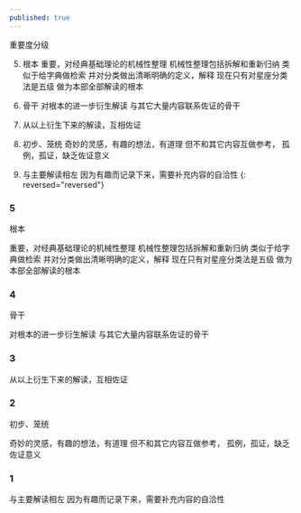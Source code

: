 ```yaml
---
published: true
---
```

重要度分级

5. 根本
重要，对经典基础理论的机械性整理
机械性整理包括拆解和重新归纳
类似于给字典做检索
并对分类做出清晰明确的定义，解释
现在只有对星座分类法是五级
做为本部全部解读的根本

4. 骨干
对根本的进一步衍生解读
与其它大量内容联系佐证的骨干
3. 从以上衍生下来的解读，互相佐证

2. 初步、笼统
奇妙的灵感，有趣的想法，有道理
但不和其它内容互做参考，
孤例，孤证，缺乏佐证意义

1. 与主要解读相左
因为有趣而记录下来，需要补充内容的自洽性
{: reversed="reversed"}

### 5
根本

重要，对经典基础理论的机械性整理
机械性整理包括拆解和重新归纳
类似于给字典做检索
并对分类做出清晰明确的定义，解释
现在只有对星座分类法是五级
做为本部全部解读的根本

### 4
骨干

对根本的进一步衍生解读
与其它大量内容联系佐证的骨干

### 3
从以上衍生下来的解读，互相佐证

### 2
初步、笼统

奇妙的灵感，有趣的想法，有道理
但不和其它内容互做参考，
孤例，孤证，缺乏佐证意义

### 1
与主要解读相左
因为有趣而记录下来，需要补充内容的自洽性
